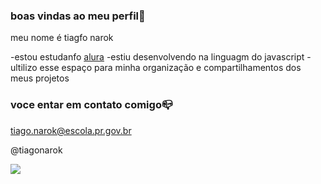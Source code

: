 ### boas vindas ao meu perfil💙

meu nome é tiagfo narok

-estou estudanfo [alura](https://www.alura.com.br)
-estiu desenvolvendo na linguagm do javascript
-ultilizo esse espaço para minha organização e compartilhamentos dos meus projetos

### voce entar em contato comigo📪

tiago.narok@escola.pr.gov.br

@tiagonarok

![](https://media.tenor.com/d7GudybW3I8AAAAd/naruto-naruto-uzumaki.gif[])
